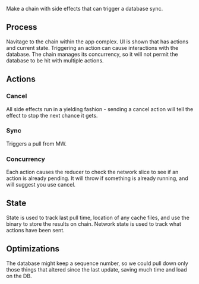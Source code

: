 Make a chain with side effects that can trigger a database sync.

## Process
Navitage to the chain within the app complex.
UI is shown that has actions and current state.
Triggering an action can cause interactions with the database.
The chain manages its concurrency, so it will not permit the database to be hit with multiple actions.

## Actions
### Cancel
All side effects run in a yielding fashion - sending a cancel action will tell the effect to stop the next chance it gets.
### Sync
Triggers a pull from MW.
### Concurrency
Each action causes the reducer to check the network slice to see if an action is already pending.  It will throw if something is already running, and will suggest you use cancel.
## State
State is used to track last pull time, location of any cache files, and use the binary to store the results on chain.
Network state is used to track what actions have been sent.

## Optimizations
The database might keep a sequence number, so we could pull down only those things that altered since the last update, saving much time and load on the DB.
